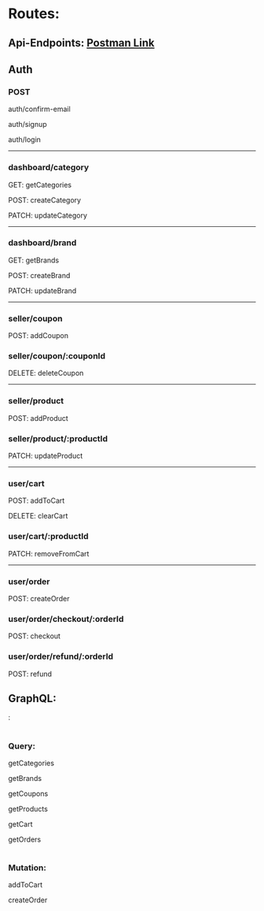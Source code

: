 ## <h1>Routes:</h1>

 <h2>Api-Endpoints: <a href="https://documenter.getpostman.com/view/37407571/2sB2qUp5iQ">Postman Link</a></h2>

<h2>Auth</h2>

<h3>POST</h3>
<p>auth/confirm-email</p>
<p>auth/signup</p>
<p>auth/login</p>

---

<h3>dashboard/category</h3>

<p>GET: getCategories</p>

<p>POST: createCategory</p>

<p>PATCH: updateCategory</p>

---

<h3>dashboard/brand</h3>

<p>GET: getBrands</p>

<p>POST: createBrand</p>

<p>PATCH: updateBrand</p>

---

<h3>seller/coupon</h3>

<p>POST: addCoupon</p>

<h3>seller/coupon/:couponId</h3>

<p>DELETE: deleteCoupon</p>

---

<h3>seller/product</h3>

<p>POST: addProduct</p>

<h3>seller/product/:productId</h3>

<p>PATCH: updateProduct</p>

---

<h3>user/cart</h3>

<p>POST: addToCart</p>

<p>DELETE: clearCart</p>

<h3>user/cart/:productId</h3>

<p>PATCH: removeFromCart</p>

---

<h3>user/order</h3>

<p>POST: createOrder</p>

<h3>user/order/checkout/:orderId</h3>

<p>POST: checkout</p>

<h3>user/order/refund/:orderId</h3>

<p>POST: refund</p>

## <h2>GraphQL:</h2>:

# <h3>Query:</h3>

<p>getCategories</p>
<p>getBrands</p>
<p>getCoupons</p>
<p>getProducts</p>
<p>getCart</p>
<p>getOrders</p>

# <h3>Mutation:</h3>

<p>addToCart</p>
<p>createOrder</p>
